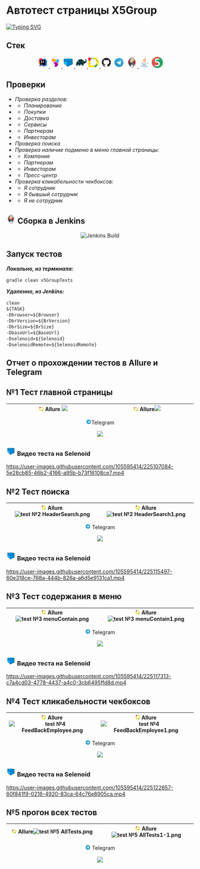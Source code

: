 #   Автотест страницы X5Group 

[![Typing SVG](https://readme-typing-svg.herokuapp.com?color=%2336BCF7&lines=Автотест+страницы+X5Group)](https://www.x5.ru/ru/)

<h2>  Cтек </h2>
<p align="center">
  <a href="https://www.jetbrains.com/idea/"><img width="6%" title="IDEA" src="materials/pictures/IDEA.png"> </a>
  <a href="https://selenide.org/"><img width="6%" title="Selenide" src="materials/pictures/Selenide.png"> </a>
  <a href="https://aerokube.com/selenoid/"><img width="6%" title="Selenoid" src="materials/pictures/Selenoid.png"> </a>
  <a href="https://gradle.org/"><img width="6%" title="Gradle" src="materials/pictures/Gradle.png"> </a>
  <a href="https://github.com/allure-framework/allure2"><img width="6%" title="Allure Report" src="materials/pictures/Allure Report.png"> </a>
  <a href="https://github.com/"><img width="6%" title="GitHub" src="materials/pictures/GitHub.png"></a> 
  <a href="https://telegram.org"><img width="6%" title="Telegram" src="materials/pictures/Telegram.png"></a>
  <a href="https://www.jenkins.io/"><img width="6%" title="Jenkins" src="materials/pictures/Jenkins.png"> </a>
  <a href="https://www.java.com/"><img width="6%" title="Java" src="materials/pictures/Java.png"></a>
  <a href="https://junit.org/junit5/"><img width="6%" title="junit5" src="materials/pictures/junit5.png"> </a>
</p>

## Проверки
- *Проверка разделов:*
- - *Планирование*
- - *Покупки*
- - *Доставка*
- - *Сервисы*
- - *Партнерам*
- - *Инвесторам*
- *Проверка поиска*
- *Проверка наличие подменю в меню главной страницы:*
- - *Компания*
- - *Партнерам*
- - *Инвесторам*
- - *Пресс-центр*
- *Проверка кликабельности чекбоксов:*
- - *Я сотрудник*
- - *Я бывшый сотрудник*
- - *Я не сотрудник*

 
## <img width="5%" title="Jenkins" src="materials/pictures/Jenkins.png"> Сборка в Jenkins    
<p align="center">
<img width="70%" title="Jenkins Build" src="https://github.com/Taygib/X5Group_Test/blob/FiveTests/materials/screens/Jenkins Start.png?raw=true">
 </p>

## Запуск тестов

__*Локально, из терминала:*__
```
gradle clean x5GroupTests
```
__*Удаленно, из Jenkins:*__
```
clean
${TASK}
-Dbrowser=${Browser}
-DbrVersion=${BrVersion}
-DbrSize=${BrSize}
-DbaseUrl=${BaseUrl}
-Dselenoid=${Selenoid}
-DselenoidRemote=${SelenoidRemote}
```
## Отчет о прохождении тестов в Allure и Telegram

<h2> №1 Тест главной страницы </h2>

|        <img width="5%" title="Allure Report" src="materials/pictures/Allure Report.png" > Allure <img src="materials/screens/test%20%E2%84%961%20MainPage.png?raw=true">        | <img width="5%" title="Allure Report" src="materials/pictures/Allure Report.png" > Allure<img src="materials/screens/test%20%E2%84%961%20MainPage1.png?raw=true"> |
|:-------------------------------------------------------------------------------------------:|:------------------------------------------------------------------------:|

<p align="center">
<img width="3%" title="Telegram" src="materials/pictures/Telegram.png">Telegram
</p>
<p align="center">
<img width="45%"  src="materials/screens/test%20%E2%84%961%20MainPage2%20Telegram.png?raw=true">                                                                            
 </p>

### <img width="5%" title="Selenoid" src="materials/pictures/Selenoid.png"> Видео теста на Selenoid


https://user-images.githubusercontent.com/105595414/225107084-5e28cb85-46b2-4166-a95b-b73f16108ce7.mp4


<h2> №2 Тест поиска </h2>

|<img width="5%" title="Allure Report" src="materials/pictures/Allure Report.png" > Allure![test №2 HeaderSearch.png](materials%2Fscreens%2Ftest%20%E2%84%962%20HeaderSearch.png)| <img width="5%" title="Allure Report" src="materials/pictures/Allure Report.png" > Allure![test №2 HeaderSearch1.png](materials%2Fscreens%2Ftest%20%E2%84%962%20HeaderSearch1.png)|
|:---:|:---:|

<p align="center">
<img width="3%" title="Telegram" src="materials/pictures/Telegram.png"> Telegram
</p>

<p align="center">
<img width="45%" src = "materials/screens/test №2 HeaderSearch2 Telegram.png">
</p>

### <img width="5%" title="Selenoid" src="materials/pictures/Selenoid.png"> Видео теста на Selenoid

https://user-images.githubusercontent.com/105595414/225115497-60e318ce-768a-444b-826a-a6d5e9131ca1.mp4


<h2> №3 Тест содержания в меню </h2>

| <img width="5%" title="Allure Report" src="materials/pictures/Allure Report.png" > Allure![test №3 menuContain.png](materials%2Fscreens%2Ftest%20%E2%84%963%20menuContain.png)  | <img width="5%" title="Allure Report" src="materials/pictures/Allure Report.png" > Allure![test №3 menuContain1.png](materials%2Fscreens%2Ftest%20%E2%84%963%20menuContain1.png) |
|:-----------------------------------------------------------------------------------------------------------:|:--------:|

<p align="center">
<img width="3%" title="Telegram" src="materials/pictures/Telegram.png"> Telegram
</p>

<p align="center">
<img width="45%" src = "materials/screens/test №3 menuContain2 Telegram.png"> 
</p>

### <img width="5%" title="Selenoid" src="materials/pictures/Selenoid.png"> Видео теста на Selenoid

https://user-images.githubusercontent.com/105595414/225117313-c7a4cd03-4778-4437-a4c0-3cb6495ffd8d.mp4

<h2> №4 Тест кликабельности чекбоксов </h2>

|<img width="5%" title="Allure Report" src="materials/pictures/Allure Report.png" > Allure![test №4 FeedBackEmployee.png](materials%2Fscreens%2Ftest%20%E2%84%964%20FeedBackEmployee.png)|<img width="5%" title="Allure Report" src="materials/pictures/Allure Report.png" > Allure![test №4 FeedBackEmployee1.png](materials%2Fscreens%2Ftest%20%E2%84%964%20FeedBackEmployee1.png)|
|:---:|:---:|

<p align="center">
<img width="3%" title="Telegram" src="materials/pictures/Telegram.png"> Telegram
</p>

<p align="center">
<img width="45%" src = "materials/screens/test №4 FeedBackEmployee2 Telegram.png">
</p>

### <img width="5%" title="Selenoid" src="materials/pictures/Selenoid.png"> Видео теста на Selenoid

https://user-images.githubusercontent.com/105595414/225122657-60f841f9-0216-4920-83ca-64c76e8905ca.mp4

<h2> №5 прогон всех тестов </h2>

|      <img width="5%" title="Allure Report" src="materials/pictures/Allure Report.png" > Allure![test №5 AllTests.png](materials%2Fscreens%2Ftest%20%E2%84%965%20AllTests.png)      |      <img width="5%" title="Allure Report" src="materials/pictures/Allure Report.png" >    Allure![test №5 AllTests1-1.png](materials%2Fscreens%2Ftest%20%E2%84%965%20AllTests1-1.png)          |
|:-----------------------------------------------------------------------------------------------:|:-------------------------------------------------------------------------------------------------------------:|

<p align="center">
<img width="3%" title="Telegram" src="materials/pictures/Telegram.png"> Telegram
</p>

<p align="center">
<img width="45%" src = "materials/screens/test №5 AllTests2 Telegram.png">
</p>


